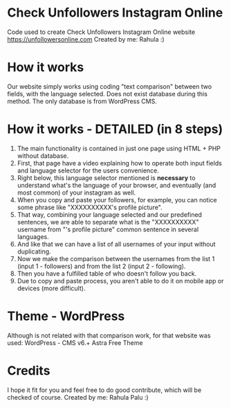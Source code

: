 # Check Unfollowers Instagram Online
Code used to create Check Unfollowers Instagram Online website
https://unfollowersonline.com
Created by me: Rahula :)

# How it works
Our website simply works using coding "text comparison" between two fields, with the language selected.
Does not exist database during this method. The only database is from WordPress CMS.

# How it works - DETAILED (in 8 steps)
1. The main functionality is contained in just one page using HTML + PHP without database.
2. First, that page have a video explaining how to operate both input fields and language selector for the users convenience.
3. Right below, this language selector mentioned is <b>necessary</b> to understand what's the language of your browser, and eventually (and most common) of your instagram as well.
4. When you copy and paste your followers, for example, you can notice some phrase like "XXXXXXXXXX's profile picture".
5. That way, combining your language selected and our predefined sentences, we are able to separate what is the "XXXXXXXXXX" username from "'s profile picture" common sentence in several languages.
6. And like that we can have a list of all usernames of your input without duplicating.
7. Now we make the comparison between the usernames from the list 1 (input 1 - followers) and from the list 2 (input 2 - following).
8. Then you have a fulfilled table of who doesn't follow you back.
9. Due to copy and paste process, you aren't able to do it on mobile app or devices (more difficult).

# Theme - WordPress
Although is not related with that comparison work, for that website was used:
WordPress - CMS v6.+
Astra Free Theme

# Credits
I hope it fit for you and feel free to do good contribute, which will be checked of course.
Created by me: Rahula Palu :)